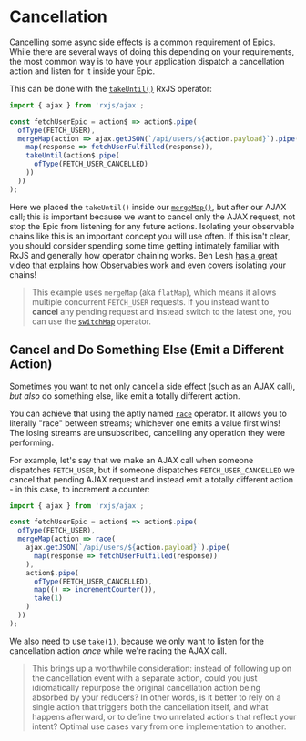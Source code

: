 # Cancellation

Cancelling some async side effects is a common requirement of Epics. While there are several ways of doing this depending on your requirements, the most common way is to have your application dispatch a cancellation action and listen for it inside your Epic.

This can be done with the [`takeUntil()`](http://reactivex.io/rxjs/class/es6/Observable.js~Observable.html#instance-method-takeUntil) RxJS operator:

```js
import { ajax } from 'rxjs/ajax';

const fetchUserEpic = action$ => action$.pipe(
  ofType(FETCH_USER),
  mergeMap(action => ajax.getJSON(`/api/users/${action.payload}`).pipe(
    map(response => fetchUserFulfilled(response)),
    takeUntil(action$.pipe(
      ofType(FETCH_USER_CANCELLED)
    ))
  ))
);
```

Here we placed the `takeUntil()` inside our [`mergeMap()`](http://reactivex.io/rxjs/class/es6/Observable.js~Observable.html#instance-method-mergeMap), but after our AJAX call; this is important because we want to cancel only the AJAX request, not stop the Epic from listening for any future actions. Isolating your observable chains like this is an important concept you will use often. If this isn't clear, you should consider spending some time getting intimately familiar with RxJS and generally how operator chaining works. Ben Lesh [has a great video that explains how Observables work](https://www.youtube.com/watch?v=3LKMwkuK0ZE) and even covers isolating your chains!

> This example uses `mergeMap` (aka `flatMap`), which means it allows multiple concurrent `FETCH_USER` requests. If you instead want to **cancel** any pending request and instead switch to the latest one, you can use the [`switchMap`](http://reactivex.io/rxjs/class/es6/Observable.js~Observable.html#instance-method-switchMap) operator.

## Cancel and Do Something Else (Emit a Different Action)

Sometimes you want to not only cancel a side effect (such as an AJAX call), _but also_ do something else, like emit a totally different action.

You can achieve that using the aptly named [`race`](http://reactivex.io/rxjs/class/es6/Observable.js~Observable.html#instance-method-race) operator. It allows you to literally "race" between streams; whichever one emits a value first wins! The losing streams are unsubscribed, cancelling any operation they were performing.

For example, let's say that we make an AJAX call when someone dispatches `FETCH_USER`, but if someone dispatches `FETCH_USER_CANCELLED` we cancel that pending AJAX request and instead emit a totally different action - in this case, to increment a counter:

```js
import { ajax } from 'rxjs/ajax';

const fetchUserEpic = action$ => action$.pipe(
  ofType(FETCH_USER),
  mergeMap(action => race(
    ajax.getJSON(`/api/users/${action.payload}`).pipe(
      map(response => fetchUserFulfilled(response))
    ),
    action$.pipe(
      ofType(FETCH_USER_CANCELLED),
      map(() => incrementCounter()),
      take(1)
    )
  ))
);
```

We also need to use `take(1)`, because we only want to listen for the cancellation action _once_ while we're racing the AJAX call.

> This brings up a worthwhile consideration: instead of following up on the cancellation event with a separate action, could you just idiomatically repurpose the original cancellation action being absorbed by your reducers? In other words, is it better to rely on a single action that triggers both the cancellation itself, and what happens afterward, or to define two unrelated actions that reflect your intent? Optimal use cases vary from one implementation to another.
